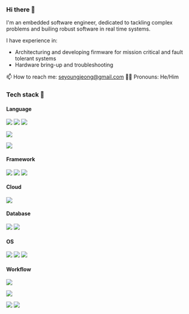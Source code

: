 ### Hi there 👋

I'm an embedded software engineer, dedicated to tackling complex problems and builing robust software in real time systems.

I have experience in:

- Architecturing and developing firmware for mission critical and fault tolerant systems 
- Hardware bring-up and troubleshooting

📫 How to reach me: seyoungjeong@gmail.com 🤷‍♂️ Pronouns: He/Him

### Tech stack 🚀

#### Language

![](https://img.shields.io/badge/C%2B%2B-00599C?style=for-the-badge&logo=c%2B%2B&logoColor=white)
![](https://img.shields.io/badge/C-00599C?style=for-the-badge&logo=c&logoColor=white)
![](https://img.shields.io/badge/C%23-239120?style=for-the-badge&logo=csharp&logoColor=white)

![](https://img.shields.io/badge/Python-FFD43B?style=for-the-badge&logo=python&logoColor=blue)

![](https://img.shields.io/badge/Kotlin-B125EA?style=for-the-badge&logo=kotlin&logoColor=white)

#### Framework

![](https://img.shields.io/badge/.NET-512BD4?style=for-the-badge&logo=dotnet&logoColor=white)
![](https://img.shields.io/badge/CMake-064F8C?style=for-the-badge&logo=cmake&logoColor=white)
![](https://img.shields.io/badge/Docker-2CA5E0?style=for-the-badge&logo=docker&logoColor=white)


#### Cloud

![](https://img.shields.io/badge/Amazon_Web_Services-FF9900?style=for-the-badge&logo=amazonwebservices&logoColor=white)

#### Database

![](https://img.shields.io/badge/Amazon%20DynamoDB-4053D6?style=for-the-badge&logo=Amazon%20DynamoDB&logoColor=white)
![](https://img.shields.io/badge/Amazon%20RDS-527FFF?style=for-the-badge&logo=amazon-rds&logoColor=white)

#### OS

![](https://img.shields.io/badge/Windows-0078D6?style=for-the-badge&logo=windows&logoColor=white)
![](https://img.shields.io/badge/mac%20os-000000?style=for-the-badge&logo=apple&logoColor=white)
![](https://img.shields.io/badge/Linux-FCC624?style=for-the-badge&logo=linux&logoColor=black)

#### Workflow

![](https://img.shields.io/badge/Jira-0052CC?style=for-the-badge&logo=Jira&logoColor=white)

![](https://img.shields.io/badge/GitHub-100000?style=for-the-badge&logo=github&logoColor=white)

![](https://img.shields.io/badge/VSCode-0078D4?style=for-the-badge&logo=visual%20studio%20code&logoColor=white)
![](https://img.shields.io/badge/Visual_Studio-5C2D91?style=for-the-badge&logo=visual%20studio&logoColor=white)


<!--
**seyoungjeong/seyoungjeong** is a ✨ _special_ ✨ repository because its `README.md` (this file) appears on your GitHub profile.

Here are some ideas to get you started:

- 🔭 I’m currently working on ...
- 🌱 I’m currently learning ...
- 👯 I’m looking to collaborate on ...
- 🤔 I’m looking for help with ...
- 💬 Ask me about ...
- 📫 How to reach me: ...
- 😄 Pronouns: ...
- ⚡ Fun fact: ...
-->
